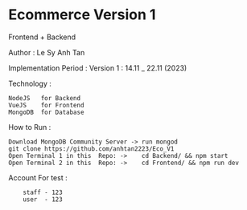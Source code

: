 # Ecommerce Version 1
Frontend + Backend

Author : Le Sy Anh Tan

Implementation Period : 
Version 1 : 14.11 _ 22.11 (2023)

Technology :

  	NodeJS   for Backend
  	VueJS    for Frontend
 	MongoDB  for Database  

How to Run : 

	Download MongoDB Community Server -> run mongod
 	git clone https://github.com/anhtan2223/Eco_V1
  	Open Terminal 1 in this  Repo: ->	 cd Backend/ && npm start
  	Open Terminal 2 in this  Repo: ->	 cd Frontend/ && npm run dev
   	
Account For test :

		staff - 123
		user  - 123
	
